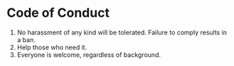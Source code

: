 Code of Conduct
===============
1. No harassment of any kind will be tolerated. Failure to comply results in a ban.
2. Help those who need it.
3. Everyone is welcome, regardless of background.